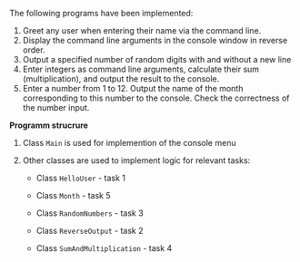The following programs have been implemented:
1. Greet any user when entering their name via the command line.
2. Display the command line arguments in the console window in reverse order.
3. Output a specified number of random digits with and without a new line
4. Enter integers as command line arguments, calculate their sum (multiplication), and output the result to the console.
5. Enter a number from 1 to 12. Output the name of the month corresponding to this number to the console. Check the correctness of the number input.

**Programm strucrure**
1. Class `Main` is used for implemention of the console menu
2. Other classes are used to implement logic for relevant tasks:
   
    - Class `HelloUser` - task 1

    - Class `Month` - task 5

    - Class `RandomNumbers` - task 3

    - Class `ReverseOutput` - task 2

    - Class `SumAndMultiplication` - task 4
